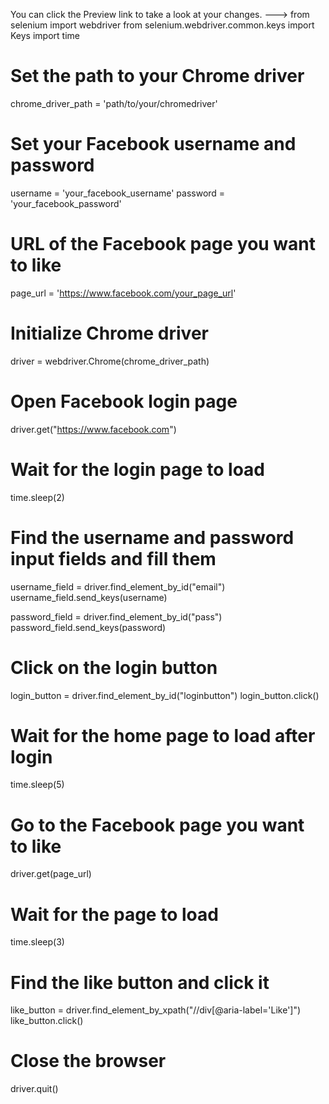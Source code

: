 
You can click the Preview link to take a look at your changes.
--->
from selenium import webdriver
from selenium.webdriver.common.keys import Keys
import time

# Set the path to your Chrome driver
chrome_driver_path = 'path/to/your/chromedriver'

# Set your Facebook username and password
username = 'your_facebook_username'
password = 'your_facebook_password'

# URL of the Facebook page you want to like
page_url = 'https://www.facebook.com/your_page_url'

# Initialize Chrome driver
driver = webdriver.Chrome(chrome_driver_path)

# Open Facebook login page
driver.get("https://www.facebook.com")

# Wait for the login page to load
time.sleep(2)

# Find the username and password input fields and fill them
username_field = driver.find_element_by_id("email")
username_field.send_keys(username)

password_field = driver.find_element_by_id("pass")
password_field.send_keys(password)

# Click on the login button
login_button = driver.find_element_by_id("loginbutton")
login_button.click()

# Wait for the home page to load after login
time.sleep(5)

# Go to the Facebook page you want to like
driver.get(page_url)

# Wait for the page to load
time.sleep(3)

# Find the like button and click it
like_button = driver.find_element_by_xpath("//div[@aria-label='Like']")
like_button.click()

# Close the browser
driver.quit()

